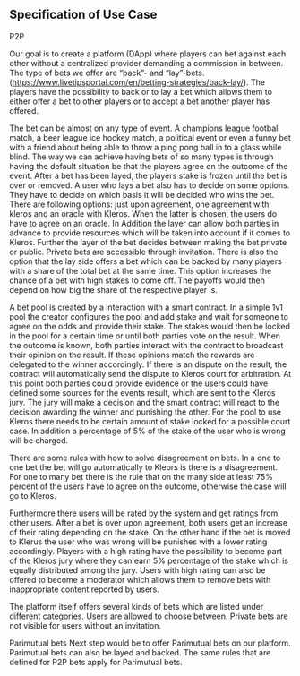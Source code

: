 ## Specification of Use Case
P2P

Our goal is to create a platform (DApp) where players can bet against each other without a centralized provider demanding a commission in between. The type of bets we offer are “back”- and “lay”-bets. (https://www.livetipsportal.com/en/betting-strategies/back-lay/). The players have the possibility to back or to lay a bet which allows them to either offer a bet to other players or to accept a bet another player has offered. 

The bet can be almost on any type of event. A champions league football match, a beer league ice hockey match, a political event or even a funny bet with a friend about being able to throw a ping pong ball in to a glass while blind. The way we can achieve having bets of so many types is through having the default situation be that the players agree on the outcome of the event. 
After a bet has been layed, the players stake is frozen until the bet is over or removed. A user who lays a bet also has to decide on some options. They have to decide on which basis it will be decided who wins the bet. There are following options: just upon agreement, one agreement with kleros and an oracle with Kleros. When the latter is chosen, the users do have to agree on an oracle. In Addition the layer can allow both parties in advance to provide resources which will be taken into account if it comes to Kleros.
Further the layer of the bet decides between making the bet private or public. Private bets are accessible through invitation. There is also the option that the lay side offers a bet which can be backed by many players with a share of the total bet at the same time. This option increases the chance of a bet with high stakes to come off. The payoffs would then depend on how big the share of the respective player is.

A bet pool is created by a interaction with a smart contract. In a simple 1v1 pool the creator configures the pool and add stake and wait for someone to agree on the odds and provide their stake. The stakes would then be locked in the pool for a certain time or until both parties vote on the result. When the outcome is known, both parties interact with the contract to broadcast their opinion on the result. If these opinions match the rewards are delegated to the winner accordingly. If there is an dispute on the result, the contract will automatically send the dispute to Kleros court for arbitration. At this point both parties could provide evidence or the users could have defined some sources for the events result, which are sent to the Kleros jury. The jury will make a decision and the smart contract will react to the decision awarding the winner and punishing the other. For the pool to use Kleros there needs to be certain amount of stake locked for a possible court case. In addition a percentage of 5% of the stake of the user who is wrong will be charged.

There are some rules with how to solve disagreement on bets. In a one to one bet the bet will go automatically to Kleors is there is a disagreement. For one to many bet there is the rule that on the many side at least 75% percent of the users have to agree on the outcome, otherwise the case will go to Kleros.

Furthermore there users will be rated by the system and get ratings from other users. After a bet is over upon agreement, both users get an increase of their rating depending on the stake. On the other hand if the bet is moved to Klerus the user who was wrong will be punishes with a lower rating accordingly. Players with a high rating have the possibility to become part of the Kleros jury where they can earn 5% percentage of the stake which is equally distributed among the jury. Users with high rating can also be offered to become a moderator which allows them to remove bets with inappropriate content reported by users.

The platform itself offers several kinds of bets which are listed under different categories. Users are allowed to choose between. Private bets are not visible for users without an invitation.

Parimutual bets
Next step would be to offer Parimutual bets on our platform. Parimutual bets can also be layed and backed. The same rules that are defined for P2P bets apply for Parimutual bets.



